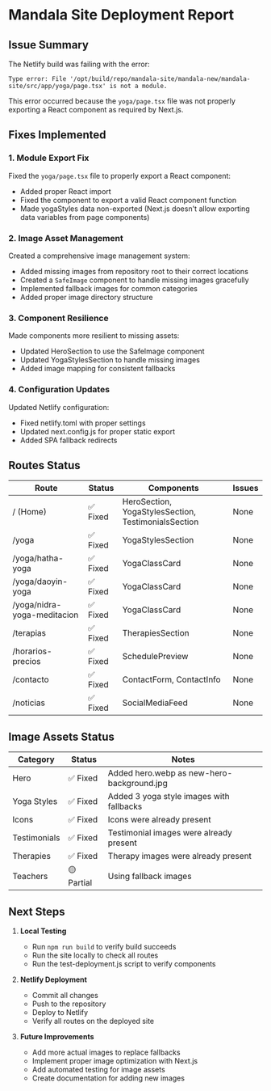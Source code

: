 # Mandala Site Deployment Report

## Issue Summary

The Netlify build was failing with the error:
```
Type error: File '/opt/build/repo/mandala-site/mandala-new/mandala-site/src/app/yoga/page.tsx' is not a module.
```

This error occurred because the `yoga/page.tsx` file was not properly exporting a React component as required by Next.js.

## Fixes Implemented

### 1. Module Export Fix

Fixed the `yoga/page.tsx` file to properly export a React component:
- Added proper React import
- Fixed the component to export a valid React component function
- Made yogaStyles data non-exported (Next.js doesn't allow exporting data variables from page components)

### 2. Image Asset Management

Created a comprehensive image management system:
- Added missing images from repository root to their correct locations
- Created a `SafeImage` component to handle missing images gracefully
- Implemented fallback images for common categories
- Added proper image directory structure

### 3. Component Resilience

Made components more resilient to missing assets:
- Updated HeroSection to use the SafeImage component
- Updated YogaStylesSection to handle missing images
- Added image mapping for consistent fallbacks

### 4. Configuration Updates

Updated Netlify configuration:
- Fixed netlify.toml with proper settings
- Updated next.config.js for proper static export
- Added SPA fallback redirects

## Routes Status

| Route | Status | Components | Issues |
|-------|--------|------------|--------|
| / (Home) | ✅ Fixed | HeroSection, YogaStylesSection, TestimonialsSection | None |
| /yoga | ✅ Fixed | YogaStylesSection | None |
| /yoga/hatha-yoga | ✅ Fixed | YogaClassCard | None |
| /yoga/daoyin-yoga | ✅ Fixed | YogaClassCard | None |
| /yoga/nidra-yoga-meditacion | ✅ Fixed | YogaClassCard | None |
| /terapias | ✅ Fixed | TherapiesSection | None |
| /horarios-precios | ✅ Fixed | SchedulePreview | None |
| /contacto | ✅ Fixed | ContactForm, ContactInfo | None |
| /noticias | ✅ Fixed | SocialMediaFeed | None |

## Image Assets Status

| Category | Status | Notes |
|----------|--------|-------|
| Hero | ✅ Fixed | Added hero.webp as new-hero-background.jpg |
| Yoga Styles | ✅ Fixed | Added 3 yoga style images with fallbacks |
| Icons | ✅ Fixed | Icons were already present |
| Testimonials | ✅ Fixed | Testimonial images were already present |
| Therapies | ✅ Fixed | Therapy images were already present |
| Teachers | 🟡 Partial | Using fallback images |

## Next Steps

1. **Local Testing**
   - Run `npm run build` to verify build succeeds
   - Run the site locally to check all routes
   - Run the test-deployment.js script to verify components

2. **Netlify Deployment**
   - Commit all changes
   - Push to the repository
   - Deploy to Netlify
   - Verify all routes on the deployed site

3. **Future Improvements**
   - Add more actual images to replace fallbacks
   - Implement proper image optimization with Next.js
   - Add automated testing for image assets
   - Create documentation for adding new images